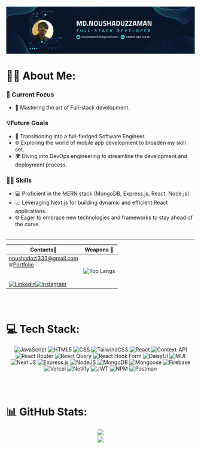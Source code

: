 ![Hard work is beautiful!](/assets/Banner.png "quote")

# 👨‍💻 About Me:

### 🚀 Current Focus

- 🔧 Mastering the art of Full-stack development.<br>

### 💡Future Goals

- 🚀 Transitioning into a full-fledged Software Engineer.
- 🌐 Exploring the world of mobile app development to broaden my skill set.
- 🌍 Diving into DevOps engineering to streamline the development and deployment process.

### 👨‍💻 Skills

- 💻 Proficient in the MERN stack (MongoDB, Express.js, React, Node.js).
- 📈 Leveraging Next.js for building dynamic and efficient React applications.
- 🌐 Eager to embrace new technologies and frameworks to stay ahead of the curve.
  <br>
  <br>

<div align="center">

---

| Contacts🚀                                                                                                                                                                                                                                                                                                                                                                                                                                                                      | Weapons 🌟                                                                                                                                                    |
| ------------------------------------------------------------------------------------------------------------------------------------------------------------------------------------------------------------------------------------------------------------------------------------------------------------------------------------------------------------------------------------------------------------------------------------------------------------------------------- | ------------------------------------------------------------------------------------------------------------------------------------------------------------- |
| [noushadozi333@gmail.com](mailto:noushadozi333@gmail.com)<br>🌐[Portfolio](https://noushad-zaman.web.app)<br><br><br>[![Linkedin](https://img.shields.io/badge/-linkedin-49e1dd?style=for-the-badge&labelColor=081528&logo=linkedin&logoColor=2aa889)](https://www.linkedin.com/in/noushadzaman)[![Instagram](https://img.shields.io/badge/-Instagram-49e1dd?style=for-the-badge&labelColor=081528&logo=instagram&logoColor=2aa889)](https://www.instagram.com/noushad_ozi)<br> | ![Top Langs](https://github-readme-stats.vercel.app/api/top-langs?username=noushadzaman&theme=react&show_icons=true&locale=en&layout=compact)


</div>
<br>
<br>

# 💻 Tech Stack:

<div align="center">

![JavaScript](https://img.shields.io/badge/javascript-%23323330.svg?style=for-the-badge&logo=javascript&logoColor=%23F7DF1E)
![HTML5](https://img.shields.io/badge/html5-%23E34F26.svg?style=for-the-badge&logo=html5&logoColor=white)
![CSS](https://img.shields.io/badge/css-%23007ACC.svg?style=for-the-badge&logo=css3&logoColor=white)
![TailwindCSS](https://img.shields.io/badge/tailwindcss-%2338B2AC.svg?style=for-the-badge&logo=tailwind-css&logoColor=white)
![React](https://img.shields.io/badge/react-%2320232a.svg?style=for-the-badge&logo=react&logoColor=%2361DAFB)
![Context-API](https://img.shields.io/badge/Context--Api-000000?style=for-the-badge&logo=react)
![React Router](https://img.shields.io/badge/React_Router-CA4245?style=for-the-badge&logo=react-router&logoColor=white)
![React Query](https://img.shields.io/badge/-React%20Query-FF4154?style=for-the-badge&logo=react%20query&logoColor=white)
![React Hook Form](https://img.shields.io/badge/React%20Hook%20Form-%23EC5990.svg?style=for-the-badge&logo=reacthookform&logoColor=white)
![DaisyUI](https://img.shields.io/badge/daisyui-5A0EF8?style=for-the-badge&logo=daisyui&logoColor=white)
![MUI](https://img.shields.io/badge/MUI-%230081CB.svg?style=for-the-badge&logo=mui&logoColor=white)
![Next JS](https://img.shields.io/badge/Next-black?style=for-the-badge&logo=next.js&logoColor=white)
![Express.js](https://img.shields.io/badge/express.js-%23404d59.svg?style=for-the-badge&logo=express&logoColor=%2361DAFB)
![NodeJS](https://img.shields.io/badge/node.js-6DA55F?style=for-the-badge&logo=node.js&logoColor=white)
![MongoDB](https://img.shields.io/badge/MongoDB-%234ea94b.svg?style=for-the-badge&logo=mongodb&logoColor=white)
![Mongoose](https://img.shields.io/badge/Mongoose-A52A2A.svg?style=for-the-badge&logo=mongoose&logoColor=white)
![Firebase](https://img.shields.io/badge/firebase-FFD700?style=for-the-badge&logo=firebase&logoColor=white)
![Vercel](https://img.shields.io/badge/vercel-%23000000.svg?style=for-the-badge&logo=vercel&logoColor=white)
![Netlify](https://img.shields.io/badge/netlify-%23000000.svg?style=for-the-badge&logo=netlify&logoColor=#00C7B7)
![JWT](https://img.shields.io/badge/JWT-black?style=for-the-badge&logo=JSON%20web%20tokens)
![NPM](https://img.shields.io/badge/NPM-%23CB3837.svg?style=for-the-badge&logo=npm&logoColor=white)
![Postman](https://img.shields.io/badge/Postman-FF6C37?style=for-the-badge&logo=postman&logoColor=white)

</div>
<br>
<br>

# 📊 GitHub Stats:

<div align="center">

![](https://github-readme-stats.vercel.app/api?username=noushadzaman&theme=react&hide_border=false&include_all_commits=false&count_private=false)<br/>
![](https://github-readme-streak-stats.herokuapp.com/?user=noushadzaman&theme=react&hide_border=false)
</div>
<!-- ![TypeScript](https://img.shields.io/badge/typescript-%23007ACC.svg?style=for-the-badge&logo=typescript&logoColor=white) -->
<!-- ![Redux](https://img.shields.io/badge/redux-%23593d88.svg?style=for-the-badge&logo=redux&logoColor=white) -->

